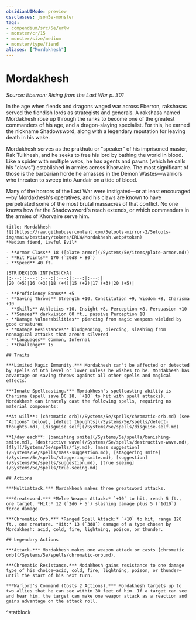 ```yaml
---
obsidianUIMode: preview
cssclasses: json5e-monster
tags:
- compendium/src/5e/erlw
- monster/cr/15
- monster/size/medium
- monster/type/fiend
aliases: ["Mordakhesh"]
---
```

# Mordakhesh
*Source: Eberron: Rising from the Last War p. 301*  

In the age when fiends and dragons waged war across Eberron, rakshasas served the fiendish lords as strategists and generals. A rakshasa named Mordakhesh rose up through the ranks to become one of the greatest commanders of his age, and a dragon-slaying specialist. For this, he earned the nickname Shadowsword, along with a legendary reputation for leaving death in his wake.

Mordakhesh serves as the prakhutu or "speaker" of his imprisoned master, Rak Tulkhesh, and he seeks to free his lord by bathing the world in blood. Like a spider with multiple webs, he has agents and pawns (which he calls his "claws") established in armies across Khorvaire. The most significant of those is the barbarian horde he amasses in the Demon Wastes—warriors who threaten to sweep into Aundair on a tide of blood.

Many of the horrors of the Last War were instigated—or at least encouraged—by Mordakhesh's operatives, and his claws are known to have perpetrated some of the most brutal massacres of that conflict. No one knows how far the Shadowsword's reach extends, or which commanders in the armies of Khorvaire serve him.

```ad-statblock
title: Mordakhesh
![](https://raw.githubusercontent.com/5etools-mirror-2/5etools-img/main/bestiary/tokens/ERLW/Mordakhesh.webp#token)
*Medium fiend, Lawful Evil*

- **Armor Class** 18 ([plate armor](/Systems/5e/items/plate-armor.md))
- **Hit Points** 170 (`20d8 + 80`)
- **Speed** 40 ft.

|STR|DEX|CON|INT|WIS|CHA|
|:---:|:---:|:---:|:---:|:---:|:---:|
|20 (+5)|16 (+3)|18 (+4)|15 (+2)|17 (+3)|20 (+5)|

- **Proficiency Bonus** +5
- **Saving Throws** Strength +10, Constitution +9, Wisdom +8, Charisma +10
- **Skills** Athletics +10, Insight +8, Perception +8, Persuasion +10
- **Senses** darkvision 60 ft., passive Perception 18
- **Damage Vulnerabilities** piercing from magic weapons wielded by good creatures
- **Damage Resistances** bludgeoning, piercing, slashing from nonmagical attacks that aren't silvered
- **Languages** Common, Infernal
- **Challenge** 15

## Traits

***Limited Magic Immunity.*** Mordakhesh can't be affected or detected by spells of 6th level or lower unless he wishes to be. Mordakhesh has advantage on saving throws against all other spells and magical effects.

***Innate Spellcasting.*** Mordakhesh's spellcasting ability is Charisma (spell save DC 18, `+10` to hit with spell attacks). Mordakhesh can innately cast the following spells, requiring no material components:

**At will**: [chromatic orb](/Systems/5e/spells/chromatic-orb.md) (see "Actions" below), [detect thoughts](/Systems/5e/spells/detect-thoughts.md), [disguise self](/Systems/5e/spells/disguise-self.md)

**1/day each**: [banishing smite](/Systems/5e/spells/banishing-smite.md), [destructive wave](/Systems/5e/spells/destructive-wave.md), [fly](/Systems/5e/spells/fly.md), [mass suggestion](/Systems/5e/spells/mass-suggestion.md), [staggering smite](/Systems/5e/spells/staggering-smite.md), [suggestion](/Systems/5e/spells/suggestion.md), [true seeing](/Systems/5e/spells/true-seeing.md)

## Actions

***Multiattack.*** Mordakhesh makes three greatsword attacks.

***Greatsword.*** *Melee Weapon Attack:* `+10` to hit, reach 5 ft., one target. *Hit:* 12 (`2d6 + 5`) slashing damage plus 5 (`1d10`) force damage.

***Chromatic Orb.*** *Ranged Spell Attack:* `+10` to hit, range 120 ft., one creature. *Hit:* 13 (`3d8`) damage of a type chosen by Mordakhesh: acid, cold, fire, lightning, poison, or thunder.

## Legendary Actions

***Attack.*** Mordakhesh makes one weapon attack or casts [chromatic orb](/Systems/5e/spells/chromatic-orb.md).

***Chromatic Resistance.*** Modakhesh gains resistance to one damage type of his choice—acid, cold, fire, lightning, poison, or thunder—until the start of his next turn.

***Warlord's Command (Costs 2 Actions).*** Mordakhesh targets up to two allies that he can see within 30 feet of him. If a target can see and hear him, the target can make one weapon attack as a reaction and gains advantage on the attack roll.
```
^statblock